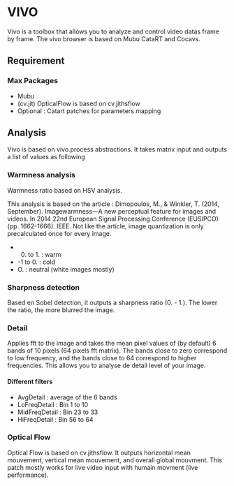 # VIVO 
Vivo is a toolbox that allows you to analyze and control video datas frame by frame.
The vivo browser is based on Mubu CataRT and Cocavs.

## Requirement
### Max Packages 
* Mubu
* (cv.jit) OpticalFlow is based on cv.jithsflow
* Optional : Catart patches for parameters mapping

## Analysis 
Vivo is based on vivo.process abstractions. It takes matrix input and outputs a list of values as following 

### Warmness analysis 
Warmness ratio based on HSV analysis. 

This analysis is based on the article : Dimopoulos, M., & Winkler, T. (2014, September). Imagewarmness—A new perceptual feature for images and videos. In 2014 22nd European Signal Processing Conference (EUSIPCO) (pp. 1662-1666). IEEE.
Not like the article, image quantization is only precalculated once for every image.

* 0. to 1. : warm
* -1 to 0. : cold
* O. : neutral (white images mostly)


### Sharpness detection
Based en Sobel detection, it outputs a sharpness ratio (0. - 1.). The lower the ratio, the more blurred the image.

### Detail
Applies fft to the image and takes the mean pixel values of (by default) 6 bands of 10 pixels (64 pixels fft matrix). The bands close to zero correspond to low frequency, and the bands close to 64 correspond to higher frequencies.
This allows you to analyse de detail level of your image. 

#### Different filters

* AvgDetail : average of the 6 bands
* LoFreqDetail : Bin 1 to 10
* MidFreqDetail : Bin 23 to 33
* HiFreqDetail : Bin 56 to 64
 


### Optical Flow
Optical Flow is based on cv.jithsflow. It outputs horizontal mean mouvement, vertical mean mouvement, and overall global mouvment.
This patch mostly works for live video input with humain movment (live performance).
